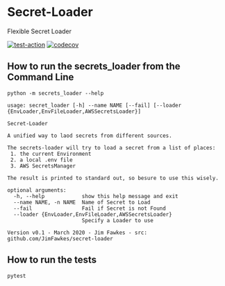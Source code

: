 # Secret-Loader

Flexible Secret Loader

[![test-action](https://github.com/JimFawkes/utils/workflows/run-tests/badge.svg)](https://github.com/JimFawkes/utils/actions)
[![codecov](https://codecov.io/gh/JimFawkes/utils/branch/master/graph/badge.svg)](https://codecov.io/gh/JimFawkes/utils)

## How to run the secrets_loader from the Command Line
```pytest
python -m secrets_loader --help

usage: secret_loader [-h] --name NAME [--fail] [--loader {EnvLoader,EnvFileLoader,AWSSecretsLoader}]

Secret-Loader

A unified way to laod secrets from different sources.

The secrets-loader will try to load a secret from a list of places:
 1. the current Environment
 2. a local .env file
 3. AWS SecretsManager

The result is printed to standard out, so besure to use this wisely.

optional arguments:
  -h, --help            show this help message and exit
  --name NAME, -n NAME  Name of Secret to Load
  --fail                Fail if Secret is not Found
  --loader {EnvLoader,EnvFileLoader,AWSSecretsLoader}
                        Specify a Loader to use

Version v0.1 - March 2020 - Jim Fawkes - src: github.com/JimFawkes/secret-loader

```

## How to run the tests
```bash
pytest
```
